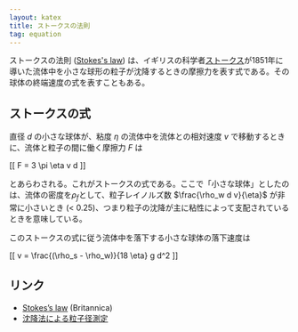 ```yaml
---
layout: katex
title: ストークスの法則
tag: equation
---
```

ストークスの法則 ([Stokes's law](https://www.britannica.com/science/Stokess-law)) は、イギリスの科学者[ストークス](https://ja.wikipedia.org/wiki/%E3%82%B8%E3%83%A7%E3%83%BC%E3%82%B8%E3%83%BB%E3%82%AC%E3%83%96%E3%83%AA%E3%82%A8%E3%83%AB%E3%83%BB%E3%82%B9%E3%83%88%E3%83%BC%E3%82%AF%E3%82%B9)が1851年に導いた流体中を小さな球形の粒子が沈降するときの摩擦力を表す式である。その球体の終端速度の式を表すこともある。

## ストークスの式 ##

直径 $d$ の小さな球体が、粘度 $\eta$ の流体中を流体との相対速度 $v$ で移動するときに、流体と粒子の間に働く摩擦力 $F$ は

[[ F = 3 \pi \eta v d ]]

とあらわされる。これがストークスの式である。ここで「小さな球体」としたのは、流体の密度を$\rho_f$として、粒子レイノルズ数 $\frac{\rho_w d v}{\eta}$ が非常に小さいとき (< 0.25)、つまり粒子の沈降が主に粘性によって支配されているときを意味している。

このストークスの式に従う流体中を落下する小さな球体の落下速度は

[[ v = \frac{(\rho_s - \rho_w)}{18 \eta}  g d^2 ]]


## リンク ##

- [Stokes’s law](https://www.britannica.com/science/Stokess-law) (Britannica)
- [沈降法による粒子径測定](https://staff.aist.go.jp/a.noda/memo/settle/settle/settle.html)


